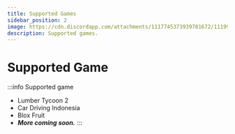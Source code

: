 ```yaml
---
title: Supported Games
sidebar_position: 2
image: https://cdn.discordapp.com/attachments/1117745373939781672/1119948433999007824/Proyek_Baru_1_EA40A12.png
description: Supported games.
---
```


# Supported Game

:::info Supported game
- Lumber Tycoon 2
- Car Driving Indonesia
- Blox Fruit <br/>
- ***More coming soon.***
:::

